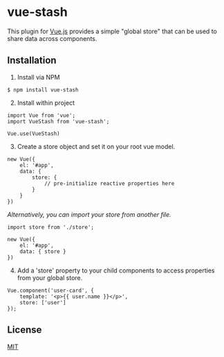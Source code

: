 # vue-stash

This plugin for [Vue.js](http://vuejs.org) provides a simple "global store" that can be used to share data across components.

## Installation

1. Install via NPM
```
$ npm install vue-stash
```

2. Install within project
```
import Vue from 'vue';
import VueStash from 'vue-stash';

Vue.use(VueStash)
```

3. Create a store object and set it on your root vue model.
```
new Vue({
    el: '#app',
    data: {
        store: {
            // pre-initialize reactive properties here
        }
    }
})
```

_Alternatively, you can import your store from another file._
```
import store from './store';

new Vue({
    el: '#app',
    data: { store }
})
```

4. Add a 'store' property to your child components to access properties from your global store.
```
Vue.component('user-card', {
    template: '<p>{{ user.name }}</p>',
    store: ['user']
});
```

## License

[MIT](http://opensource.org/licenses/MIT)